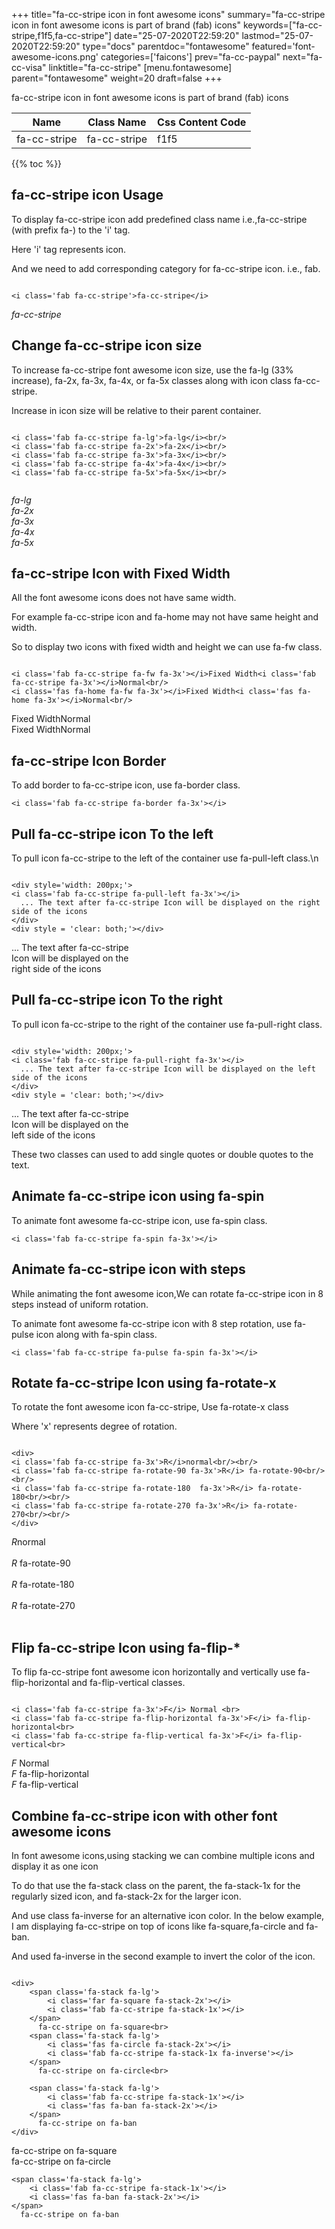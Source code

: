 +++
title="fa-cc-stripe icon in font awesome icons"
summary="fa-cc-stripe icon in font awesome icons is part of brand (fab) icons"
keywords=["fa-cc-stripe,f1f5,fa-cc-stripe"]
date="25-07-2020T22:59:20"
lastmod="25-07-2020T22:59:20"
type="docs"
parentdoc="fontawesome"
featured='font-awesome-icons.png'
categories=['faicons']
prev="fa-cc-paypal"
next="fa-cc-visa"
linktitle="fa-cc-stripe"
[menu.fontawesome]
parent="fontawesome"
weight=20
draft=false
+++


fa-cc-stripe icon in font awesome icons is part of brand (fab) icons

<div class='table-responsive'><table class='table'><thead><tr><th>Name</th><th>Class Name</th><th>Css Content Code</th></tr></thead><tbody><tr><td>fa-cc-stripe</td><td>fa-cc-stripe</td><td>f1f5</td></tr></tbody></table></div>


{{% toc %}}


## fa-cc-stripe icon Usage

To display fa-cc-stripe icon add predefined class name i.e.,fa-cc-stripe (with prefix fa-) to the 'i' tag.

Here 'i' tag represents icon.

And we need to add corresponding category for fa-cc-stripe icon. i.e., fab.


```

<i class='fab fa-cc-stripe'>fa-cc-stripe</i>
```

<i class='fab fa-cc-stripe'>fa-cc-stripe</i>




## Change fa-cc-stripe icon size
To increase fa-cc-stripe font awesome icon size, use the fa-lg (33% increase), fa-2x, fa-3x, fa-4x, or fa-5x classes along with icon class fa-cc-stripe.

Increase in icon size will be relative to their parent container. 

```

<i class='fab fa-cc-stripe fa-lg'>fa-lg</i><br/>
<i class='fab fa-cc-stripe fa-2x'>fa-2x</i><br/>
<i class='fab fa-cc-stripe fa-3x'>fa-3x</i><br/>
<i class='fab fa-cc-stripe fa-4x'>fa-4x</i><br/>
<i class='fab fa-cc-stripe fa-5x'>fa-5x</i><br/>
            
```

<i class='fab fa-cc-stripe fa-lg'>fa-lg</i><br/>
<i class='fab fa-cc-stripe fa-2x'>fa-2x</i><br/>
<i class='fab fa-cc-stripe fa-3x'>fa-3x</i><br/>
<i class='fab fa-cc-stripe fa-4x'>fa-4x</i><br/>
<i class='fab fa-cc-stripe fa-5x'>fa-5x</i><br/>
            



## fa-cc-stripe Icon with Fixed Width 

All the font awesome icons does not have same width.

For example fa-cc-stripe icon and fa-home may not have same height and width.

So to display two icons with fixed width and height we can use fa-fw class.


```

<i class='fab fa-cc-stripe fa-fw fa-3x'></i>Fixed Width<i class='fab fa-cc-stripe fa-3x'></i>Normal<br/>
<i class='fas fa-home fa-fw fa-3x'></i>Fixed Width<i class='fas fa-home fa-3x'></i>Normal<br/>
```

<i class='fab fa-cc-stripe fa-fw fa-3x'></i>Fixed Width<i class='fab fa-cc-stripe fa-3x'></i>Normal<br/>
<i class='fas fa-home fa-fw fa-3x'></i>Fixed Width<i class='fas fa-home fa-3x'></i>Normal<br/>



## fa-cc-stripe Icon Border 

To add border to fa-cc-stripe icon, use fa-border class.


```
<i class='fab fa-cc-stripe fa-border fa-3x'></i>

```
<i class='fab fa-cc-stripe fa-border fa-3x'></i>





## Pull fa-cc-stripe icon To the left

To pull icon fa-cc-stripe to the left of the container use fa-pull-left class.\n

```

<div style='width: 200px;'>
<i class='fab fa-cc-stripe fa-pull-left fa-3x'></i>
  ... The text after fa-cc-stripe Icon will be displayed on the right side of the icons
</div>
<div style = 'clear: both;'></div>
```

<div style='width: 200px;'>
<i class='fab fa-cc-stripe fa-pull-left fa-3x'></i>
  ... The text after fa-cc-stripe Icon will be displayed on the right side of the icons
</div>
<div style = 'clear: both;'></div>




## Pull fa-cc-stripe icon To the right
To pull icon fa-cc-stripe to the right of the container use fa-pull-right class.

```

<div style='width: 200px;'>
<i class='fab fa-cc-stripe fa-pull-right fa-3x'></i>
  ... The text after fa-cc-stripe Icon will be displayed on the left side of the icons
</div>
<div style = 'clear: both;'></div>
```

<div style='width: 200px;'>
<i class='fab fa-cc-stripe fa-pull-right fa-3x'></i>
  ... The text after fa-cc-stripe Icon will be displayed on the left side of the icons
</div>
<div style = 'clear: both;'></div>

These two classes can used to add single quotes or double quotes to the text.


## Animate fa-cc-stripe icon using fa-spin
To animate font awesome fa-cc-stripe icon, use fa-spin class.

```
<i class='fab fa-cc-stripe fa-spin fa-3x'></i>
```
<i class='fab fa-cc-stripe fa-spin fa-3x'></i>




## Animate fa-cc-stripe icon with steps
While animating the font awesome icon,We can rotate fa-cc-stripe icon in 8 steps instead of uniform rotation.

To animate font awesome fa-cc-stripe icon with 8 step rotation, use fa-pulse icon along with fa-spin class.


```
<i class='fab fa-cc-stripe fa-pulse fa-spin fa-3x'></i>

```
<i class='fab fa-cc-stripe fa-pulse fa-spin fa-3x'></i>





## Rotate fa-cc-stripe Icon using fa-rotate-x
To rotate the font awesome icon fa-cc-stripe, Use fa-rotate-x class

Where 'x' represents degree of rotation.


```

<div>
<i class='fab fa-cc-stripe fa-3x'>R</i>normal<br/><br/>
<i class='fab fa-cc-stripe fa-rotate-90 fa-3x'>R</i> fa-rotate-90<br/><br/> 
<i class='fab fa-cc-stripe fa-rotate-180  fa-3x'>R</i> fa-rotate-180<br/><br/> 
<i class='fab fa-cc-stripe fa-rotate-270 fa-3x'>R</i> fa-rotate-270<br/><br/>
</div>
```

<div>
<i class='fab fa-cc-stripe fa-3x'>R</i>normal<br/><br/>
<i class='fab fa-cc-stripe fa-rotate-90 fa-3x'>R</i> fa-rotate-90<br/><br/> 
<i class='fab fa-cc-stripe fa-rotate-180  fa-3x'>R</i> fa-rotate-180<br/><br/> 
<i class='fab fa-cc-stripe fa-rotate-270 fa-3x'>R</i> fa-rotate-270<br/><br/>
</div>




## Flip fa-cc-stripe Icon using fa-flip-*
To flip fa-cc-stripe font awesome icon horizontally and vertically use fa-flip-horizontal and fa-flip-vertical classes. 

```

<i class='fab fa-cc-stripe fa-3x'>F</i> Normal <br>
<i class='fab fa-cc-stripe fa-flip-horizontal fa-3x'>F</i> fa-flip-horizontal<br>
<i class='fab fa-cc-stripe fa-flip-vertical fa-3x'>F</i> fa-flip-vertical<br>
```

<i class='fab fa-cc-stripe fa-3x'>F</i> Normal <br>
<i class='fab fa-cc-stripe fa-flip-horizontal fa-3x'>F</i> fa-flip-horizontal<br>
<i class='fab fa-cc-stripe fa-flip-vertical fa-3x'>F</i> fa-flip-vertical<br>




## Combine fa-cc-stripe icon with other font awesome icons
In font awesome icons,using stacking we can combine multiple icons and display it as one icon 

To do that use the fa-stack class on the parent, the fa-stack-1x for the regularly sized icon, and fa-stack-2x for the larger icon.

And use class fa-inverse for an alternative icon color. 
In the below example, I am displaying fa-cc-stripe on top of icons like fa-square,fa-circle and fa-ban.

And used fa-inverse in the second example to invert the color of the icon.

```

<div>
    <span class='fa-stack fa-lg'>
        <i class='far fa-square fa-stack-2x'></i>
        <i class='fab fa-cc-stripe fa-stack-1x'></i>
    </span>
      fa-cc-stripe on fa-square<br>
    <span class='fa-stack fa-lg'>
        <i class='fas fa-circle fa-stack-2x'></i>
        <i class='fab fa-cc-stripe fa-stack-1x fa-inverse'></i>
    </span>
      fa-cc-stripe on fa-circle<br>

    <span class='fa-stack fa-lg'>
        <i class='fab fa-cc-stripe fa-stack-1x'></i>
        <i class='fas fa-ban fa-stack-2x'></i>
    </span>
      fa-cc-stripe on fa-ban
</div>
```

<div>
    <span class='fa-stack fa-lg'>
        <i class='far fa-square fa-stack-2x'></i>
        <i class='fab fa-cc-stripe fa-stack-1x'></i>
    </span>
      fa-cc-stripe on fa-square<br>
    <span class='fa-stack fa-lg'>
        <i class='fas fa-circle fa-stack-2x'></i>
        <i class='fab fa-cc-stripe fa-stack-1x fa-inverse'></i>
    </span>
      fa-cc-stripe on fa-circle<br>

    <span class='fa-stack fa-lg'>
        <i class='fab fa-cc-stripe fa-stack-1x'></i>
        <i class='fas fa-ban fa-stack-2x'></i>
    </span>
      fa-cc-stripe on fa-ban
</div>






